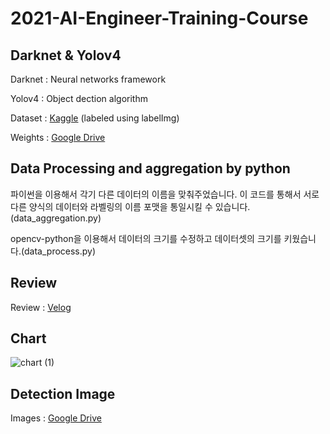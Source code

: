 # 2021-AI-Engineer-Training-Course

## Darknet & Yolov4

Darknet : Neural networks framework

Yolov4 : Object dection algorithm

Dataset : [Kaggle](https://www.kaggle.com/choemarco/mouse-book) (labeled using labelImg)

Weights : [Google Drive](https://drive.google.com/file/d/1Jy4jGshzCzajSByDK6k0YIDVVXi-z3lt/view?usp=sharing)

## Data Processing and aggregation by python

파이썬을 이용해서 각기 다른 데이터의 이름을 맞춰주었습니다.
이 코드를 통해서 서로 다른 양식의 데이터와 라벨링의 이름 포맷을 통일시킬 수 있습니다.(data_aggregation.py)
 
opencv-python을 이용해서 데이터의 크기를 수정하고 데이터셋의 크기를 키웠습니다.(data_process.py)

## Review

Review : [Velog](https://velog.io/@chldntjr0425/AI-Engineer-%EC%96%91%EC%84%B1%EA%B3%BC%EC%A0%95-%ED%9B%84%EA%B8%B0-hmmn0tmk)

## Chart

![chart (1)](https://user-images.githubusercontent.com/57928967/131431793-955a92bd-9a3d-418d-ba17-6c2a5d682dca.png)

## Detection Image

Images : [Google Drive](https://drive.google.com/drive/folders/1XEqk1SjYsCSnC7c5sWZmlYxlvC35jUlU?usp=sharing)


